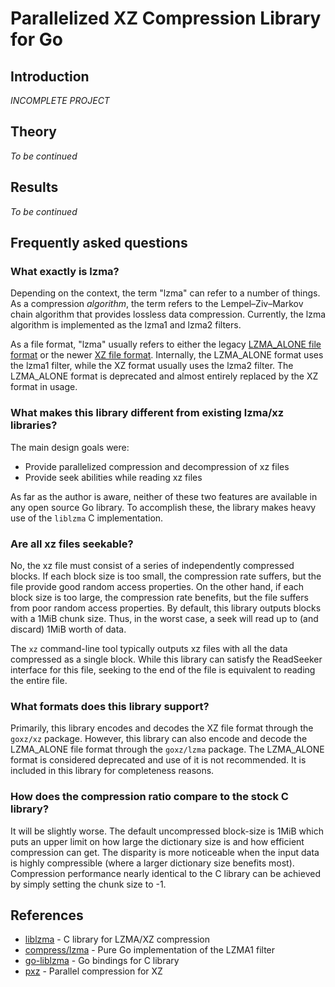 # Parallelized XZ Compression Library for Go #

## Introduction ##

*INCOMPLETE PROJECT*


## Theory ##

*To be continued*


## Results ##

*To be continued*


## Frequently asked questions ##

### What exactly is lzma? ###
Depending on the context, the term "lzma" can refer to a number of things. As a compression _algorithm_, the term refers to the Lempel–Ziv–Markov chain algorithm that provides lossless data compression. Currently, the lzma algorithm is implemented as the lzma1 and lzma2 filters. 

As a file format, "lzma" usually refers to either the legacy [LZMA_ALONE file format](http://svn.python.org/projects/external/xz-5.0.3/doc/lzma-file-format.txt) or the newer [XZ file format](http://tukaani.org/xz/xz-file-format-1.0.4.txt). Internally, the LZMA_ALONE format uses the lzma1 filter, while the XZ format usually uses the lzma2 filter. The LZMA_ALONE format is deprecated and almost entirely replaced by the XZ format in usage.

### What makes this library different from existing lzma/xz libraries? ###
The main design goals were:

* Provide parallelized compression and decompression of xz files
* Provide seek abilities while reading xz files

As far as the author is aware, neither of these two features are available in any open source Go library. To accomplish these, the library makes heavy use of the `liblzma` C implementation.

### Are all xz files seekable? ###
No, the xz file must consist of a series of independently compressed blocks. If each block size is too small, the compression rate suffers, but the file provide good random access properties. On the other hand, if each block size is too large, the compression rate benefits, but the file suffers from poor random access properties. By default, this library outputs blocks with a 1MiB chunk size. Thus, in the worst case, a seek will read up to (and discard) 1MiB worth of data. 

The `xz` command-line tool typically outputs xz files with all the data compressed as a single block. While this library can satisfy the ReadSeeker interface for this file, seeking to the end of the file is equivalent to reading the entire file.

### What formats does this library support? ###
Primarily, this library encodes and decodes the XZ file format through the `goxz/xz` package. However, this library can also encode and decode the LZMA_ALONE file format through the `goxz/lzma` package. The LZMA_ALONE format is considered deprecated and use of it is not recommended. It is included in this library for completeness reasons.

### How does the compression ratio compare to the stock C library? ###
It will be slightly worse. The default uncompressed block-size is 1MiB which
puts an upper limit on how large the dictionary size is and how efficient
compression can get. The disparity is more noticeable when the input data is
highly compressible (where a larger dictionary size benefits most).
Compression performance nearly identical to the C library can be achieved by simply setting the
chunk size to -1.

## References ##

* [liblzma](http://tukaani.org/xz/) - C library for LZMA/XZ compression
* [compress/lzma](https://code.google.com/p/lzma/) - Pure Go implementation of the LZMA1 filter
* [go-liblzma](https://github.com/remyoudompheng/go-liblzma) - Go bindings for C library
* [pxz](http://jnovy.fedorapeople.org/pxz/) - Parallel compression for XZ